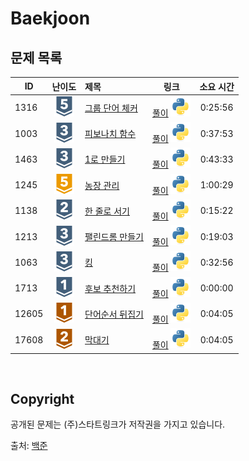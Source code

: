 # Baekjoon


## 문제 목록

| ID | 난이도 | 제목 | 링크 | 소요 시간 |
| -- | :--: | :-- | --- | :-----: |
| 1316 | ![silver5](/assets/boj_tiers/silver5.svg) | [그룹 단어 체커](https://www.acmicpc.net/problem/1316) | [풀이](/Baekjoon/1316/README.md) [![python3](/assets/languages_icons/python.svg)](/Baekjoon/1316/solution.py) | 0:25:56 |
| 1003 | ![silver3](/assets/boj_tiers/silver3.svg) | [피보나치 함수](https://www.acmicpc.net/problem/1003) | [풀이](/Baekjoon/1003/README.md) [![python3](/assets/languages_icons/python.svg)](/Baekjoon/1003/solution.py) | 0:37:53 |
| 1463 | ![silver3](/assets/boj_tiers/silver3.svg) | [1로 만들기](https://www.acmicpc.net/problem/1463) | [풀이](/Baekjoon/1463/README.md) [![python3](/assets/languages_icons/python.svg)](/Baekjoon/1463/solution.py) | 0:43:33 |
| 1245 | ![gold5](/assets/boj_tiers/gold5.svg) | [농장 관리](https://www.acmicpc.net/problem/1245) | [풀이](/Baekjoon/1245/README.md) [![python3](/assets/languages_icons/python.svg)](/Baekjoon/1245/solution.py) | 1:00:29 |
| 1138 | ![silver2](/assets/boj_tiers/silver2.svg) | [한 줄로 서기](https://www.acmicpc.net/problem/1245) | [풀이](/Baekjoon/1138/README.md) [![python3](/assets/languages_icons/python.svg)](/Baekjoon/1138/solution.py) | 0:15:22 |
| 1213 | ![silver3](/assets/boj_tiers/silver3.svg) | [팰린드롬 만들기](https://www.acmicpc.net/problem/1245) | [풀이](/Baekjoon/1213/README.md) [![python3](/assets/languages_icons/python.svg)](/Baekjoon/1213/solution.py) | 0:19:03 |
| 1063 | ![silver3](/assets/boj_tiers/silver3.svg) | [킹](https://www.acmicpc.net/problem/1063) | [풀이](/Baekjoon/1213/README.md) [![python3](/assets/languages_icons/python.svg)](/Baekjoon/1063/solution.py) | 0:32:56 |
| 1713 | ![silver1](/assets/boj_tiers/silver1.svg) | [후보 추천하기](https://www.acmicpc.net/problem/1713) | [풀이](/Baekjoon/1713/README.md) [![python3](/assets/languages_icons/python.svg)](/Baekjoon/1713/solution.py) | 0:00:00 |
| 12605 | ![bronze1](/assets/boj_tiers/bronze1.svg) | [단어순서 뒤집기](https://www.acmicpc.net/problem/12605) | [풀이](/Baekjoon/12605/README.md) [![python3](/assets/languages_icons/python.svg)](/Baekjoon/12605/solution.py) | 0:04:05 |
| 17608 | ![bronze1](/assets/boj_tiers/bronze2.svg) | [막대기](https://www.acmicpc.net/problem/17608) | [풀이](/Baekjoon/17608/README.md) [![python3](/assets/languages_icons/python.svg)](/Baekjoon/17608/solution.py) | 0:04:05 |
<br/>

## Copyright

공개된 문제는 (주)스타트링크가 저작권을 가지고 있습니다.

출처: [백준](https://www.acmicpc.net/)
